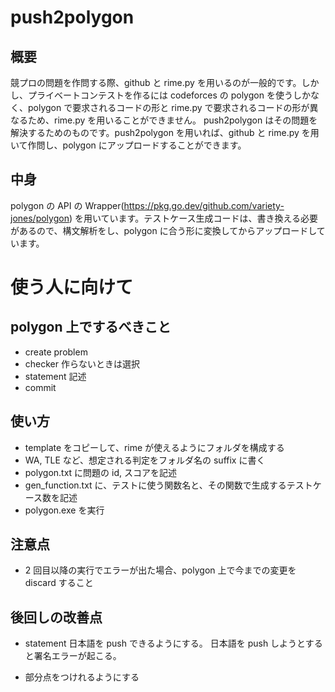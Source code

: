 # push2polygon

## 概要
競プロの問題を作問する際、github と rime.py を用いるのが一般的です。しかし、プライベートコンテストを作るには codeforces の polygon を使うしかなく、polygon で要求されるコードの形と rime.py で要求されるコードの形が異なるため、rime.py を用いることができません。
push2polygon はその問題を解決するためのものです。push2polygon を用いれば、github と rime.py を用いて作問し、polygon にアップロードすることができます。

## 中身
polygon の API の Wrapper(https://pkg.go.dev/github.com/variety-jones/polygon) を用いています。テストケース生成コードは、書き換える必要があるので、構文解析をし、polygon に合う形に変換してからアップロードしています。

# 使う人に向けて
## polygon 上でするべきこと

- create problem
- checker 作らないときは選択
- statement 記述
- commit

## 使い方

- template をコピーして、rime が使えるようにフォルダを構成する
- WA, TLE など、想定される判定をフォルダ名の suffix に書く
- polygon.txt に問題の id, スコアを記述
- gen_function.txt に、テストに使う関数名と、その関数で生成するテストケース数を記述
- polygon.exe を実行

## 注意点

- 2 回目以降の実行でエラーが出た場合、polygon 上で今までの変更を discard すること


## 後回しの改善点

- statement 日本語を push できるようにする。
日本語を push しようとすると署名エラーが起こる。

- 部分点をつけれるようにする